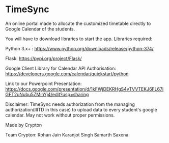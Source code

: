 # TimeSync
An online portal made to allocate the customized timetable directly to Google Calendar of the students.

You will have to download libraries to start the app.
Libraries required:

Python 3.x+ : https://www.python.org/downloads/release/python-374/

Flask: https://pypi.org/project/Flask/

Google Client Library for Calendar API Authorisation: https://developers.google.com/calendar/quickstart/python

Link to our Powerpoint Presentation: https://docs.google.com/presentation/d/1kFWjDEKRHgS4vTVVTEKJ6FL67iGFT2uNubu5ZMihYj4/edit?usp=sharing

Disclaimer: TimeSync needs authorization from the managing authorization(IIITD in this case) to upload data to every student's google calendar. May not work without proper permissions.

Made by Crypton 

Team Crypton:
Rohan Jain
Karanjot Singh
Samarth Saxena
